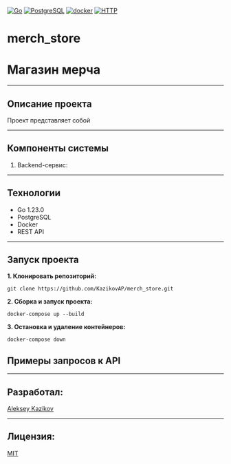 [![Go](https://img.shields.io/badge/-Go-464646?style=flat-square&logo=Go)](https://go.dev/)
[![PostgreSQL](https://img.shields.io/badge/-PostgreSQL-464646?style=flat-square&logo=PostgreSQL)](https://www.postgresql.org/)
[![docker](https://img.shields.io/badge/-Docker-464646?style=flat-square&logo=docker)](https://www.docker.com/)
[![HTTP](https://img.shields.io/badge/-HTTP-464646?style=flat-square&logo=http)](https://developer.mozilla.org/en-US/docs/Web/HTTP)

# merch_store
# Магазин мерча

---
## Описание проекта
Проект представляет собой 

---
## Компоненты системы
1. Backend-сервис:

---
## Технологии
* Go 1.23.0
* PostgreSQL
* Docker
* REST API

---
## Запуск проекта

**1. Клонировать репозиторий:**
```
git clone https://github.com/KazikovAP/merch_store.git
```

**2. Сборка и запуск проекта:**
```
docker-compose up --build
```

**3. Остановка и удаление контейнеров:**
```
docker-compose down
```

## Примеры запросов к API

---
## Разработал:
[Aleksey Kazikov](https://github.com/KazikovAP)

---
## Лицензия:
[MIT](https://opensource.org/licenses/MIT)
